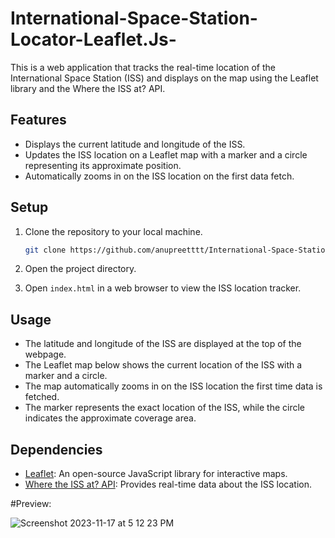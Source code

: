 # International-Space-Station-Locator-Leaflet.Js-

This is a  web application that tracks the real-time location of the International Space Station (ISS) and displays on the map using the Leaflet library and the Where the ISS at? API.

## Features

- Displays the current latitude and longitude of the ISS.
- Updates the ISS location on a Leaflet map with a marker and a circle representing its approximate position.
- Automatically zooms in on the ISS location on the first data fetch.

## Setup

1. Clone the repository to your local machine.

    ```bash
    git clone https://github.com/anupreetttt/International-Space-Station-Locator-Leaflet.Js-.git
    ```

2. Open the project directory.

3. Open `index.html` in a web browser to view the ISS location tracker.

## Usage

- The latitude and longitude of the ISS are displayed at the top of the webpage.
- The Leaflet map below shows the current location of the ISS with a marker and a circle.
- The map automatically zooms in on the ISS location the first time data is fetched.
- The marker represents the exact location of the ISS, while the circle indicates the approximate coverage area.

## Dependencies

- [Leaflet](https://leafletjs.com/): An open-source JavaScript library for interactive maps.
- [Where the ISS at? API](https://wheretheiss.at/w/developer): Provides real-time data about the ISS location.

#Preview:

![Screenshot 2023-11-17 at 5 12 23 PM](https://github.com/anupreetttt/International-Space-Station-Locator-Leaflet.Js-/assets/55594741/0a24fc42-7227-4a39-84e7-788bfc9663bb)

